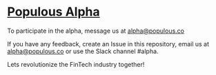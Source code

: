 # [Populous Alpha](https://alpha.populous.co)

To participate in the alpha, message us at alpha@populous.co

If you have any feedback, create an Issue in this repository, email us at alpha@populous.co or use the Slack channel #alpha.

Lets revolutionize the FinTech industry together!
